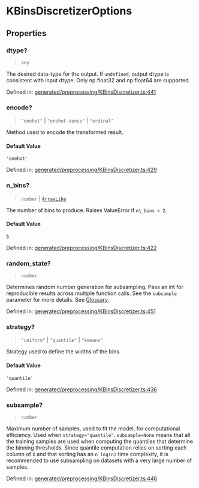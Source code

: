 # KBinsDiscretizerOptions

## Properties

### dtype?

> `any`

The desired data-type for the output. If `undefined`, output dtype is consistent with input dtype. Only np.float32 and np.float64 are supported.

Defined in:  [generated/preprocessing/KBinsDiscretizer.ts:441](https://github.com/transitive-bullshit/scikit-learn-ts/blob/b59c1ff/packages/sklearn/src/generated/preprocessing/KBinsDiscretizer.ts#L441)

### encode?

> `"onehot"` \| `"onehot-dense"` \| `"ordinal"`

Method used to encode the transformed result.

#### Default Value

`'onehot'`

Defined in:  [generated/preprocessing/KBinsDiscretizer.ts:429](https://github.com/transitive-bullshit/scikit-learn-ts/blob/b59c1ff/packages/sklearn/src/generated/preprocessing/KBinsDiscretizer.ts#L429)

### n\_bins?

> `number` \| [`ArrayLike`](../types/ArrayLike.md)

The number of bins to produce. Raises ValueError if `n\_bins < 2`.

#### Default Value

`5`

Defined in:  [generated/preprocessing/KBinsDiscretizer.ts:422](https://github.com/transitive-bullshit/scikit-learn-ts/blob/b59c1ff/packages/sklearn/src/generated/preprocessing/KBinsDiscretizer.ts#L422)

### random\_state?

> `number`

Determines random number generation for subsampling. Pass an int for reproducible results across multiple function calls. See the `subsample` parameter for more details. See [Glossary](../../glossary.html#term-random_state).

Defined in:  [generated/preprocessing/KBinsDiscretizer.ts:451](https://github.com/transitive-bullshit/scikit-learn-ts/blob/b59c1ff/packages/sklearn/src/generated/preprocessing/KBinsDiscretizer.ts#L451)

### strategy?

> `"uniform"` \| `"quantile"` \| `"kmeans"`

Strategy used to define the widths of the bins.

#### Default Value

`'quantile'`

Defined in:  [generated/preprocessing/KBinsDiscretizer.ts:436](https://github.com/transitive-bullshit/scikit-learn-ts/blob/b59c1ff/packages/sklearn/src/generated/preprocessing/KBinsDiscretizer.ts#L436)

### subsample?

> `number`

Maximum number of samples, used to fit the model, for computational efficiency. Used when `strategy="quantile"`. `subsample=None` means that all the training samples are used when computing the quantiles that determine the binning thresholds. Since quantile computation relies on sorting each column of `X` and that sorting has an `n log(n)` time complexity, it is recommended to use subsampling on datasets with a very large number of samples.

Defined in:  [generated/preprocessing/KBinsDiscretizer.ts:446](https://github.com/transitive-bullshit/scikit-learn-ts/blob/b59c1ff/packages/sklearn/src/generated/preprocessing/KBinsDiscretizer.ts#L446)
